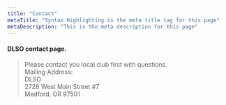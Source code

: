 ```yaml
---
title: "Contact"
metaTitle: "Syntax Highlighting is the meta title tag for this page"
metaDescription: "This is the meta description for this page"
---
```


#### DLSO contact page.

> Please contact you local club first with questions.  
> Mailing Address:  
> DLSO    
> 2728 West Main Street #7  
> Medford, OR 97501   
